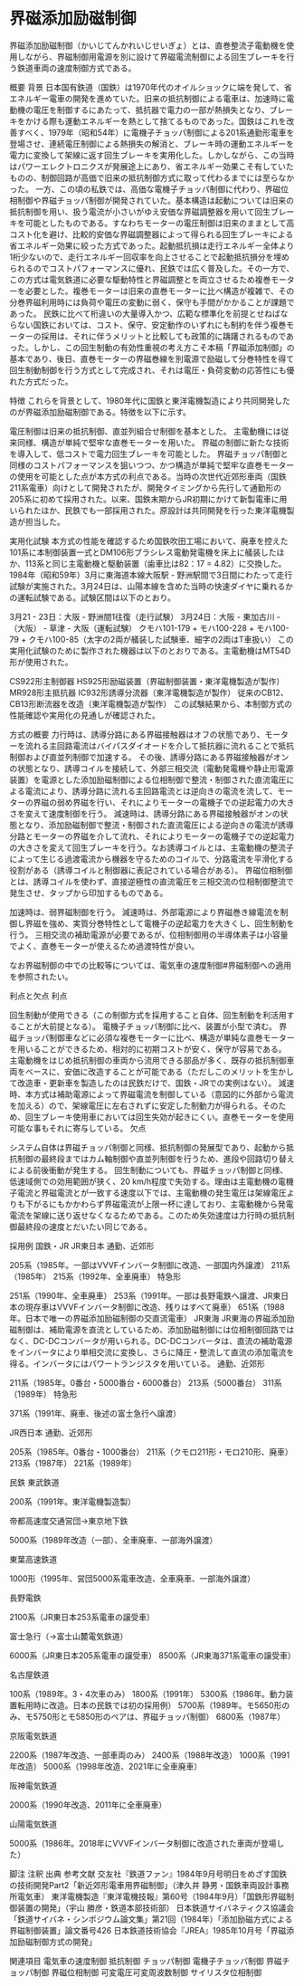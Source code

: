 # 界磁添加励磁制御

界磁添加励磁制御（かいじてんかれいじせいぎょ）とは、直巻整流子電動機を使用しながら、界磁制御用電源を別に設けて界磁電流制御による回生ブレーキを行う鉄道車両の速度制御方式である。

概要
背景
日本国有鉄道（国鉄）は1970年代のオイルショックに端を発して、省エネルギー電車の開発を進めていた。旧来の抵抗制御による電車は、加速時に電動機の電圧を制御するにあたって、抵抗器で電力の一部が熱損失となり、ブレーキをかける際も運動エネルギーを熱として捨てるものであった。国鉄はこれを改善すべく、1979年（昭和54年）に電機子チョッパ制御による201系通勤形電車を登場させ、連続電圧制御による熱損失の解消と、ブレーキ時の運動エネルギーを電力に変換して架線に返す回生ブレーキを実用化した。しかしながら、この当時はパワーエレクトロニクスが発展途上にあり、省エネルギー効果こそ有していたものの、制御回路が高価で旧来の抵抗制御方式に取って代わるまでには至らなかった。
一方、この頃の私鉄では、高価な電機子チョッパ制御に代わり、界磁位相制御や界磁チョッパ制御が開発されていた。基本構造は起動については旧来の抵抗制御を用い、扱う電流が小さいがゆえ安価な界磁調整器を用いて回生ブレーキを可能としたものである。すなわちモーターの電圧制御は旧来のままとして高コスト化を避け、比較的安価な界磁調整器によって得られる回生ブレーキによる省エネルギー効果に絞った方式であった。起動抵抗損は走行エネルギー全体より1桁少ないので、走行エネルギー回収率を向上させることで起動抵抗損分を埋められるのでコストパフォーマンスに優れ、民鉄では広く普及した。その一方で、この方式は電気鉄道に必要な駆動特性と界磁調整とを両立させるため複巻モーターを必要とした。複巻モーターは旧来の直巻モーターに比べ構造が複雑で、その分巻界磁利用時には負荷や電圧の変動に弱く、保守も手間がかかることが課題であった。
民鉄に比べて桁違いの大量導入かつ、広範な標準化を前提とせねばならない国鉄においては、コスト、保守、安定動作のいずれにも制約を伴う複巻モーターの採用は、それに伴うメリットと比較しても政策的に躊躇されるものであった。しかし、この回生制動の有効性重視の考え方こそ本稿「界磁添加制御」の基本であり、後日、直巻モーターの界磁巻線を別電源で励磁して分巻特性を得て回生制動制御を行う方式として完成され、それは電圧・負荷変動の応答性にも優れた方式だった。

特徴
これらを背景として、1980年代に国鉄と東洋電機製造により共同開発したのが界磁添加励磁制御である。特徴を以下に示す。

電圧制御は旧来の抵抗制御、直並列組合せ制御を基本とした。
主電動機には従来同様、構造が単純で堅牢な直巻モーターを用いた。
界磁の制御に新たな技術を導入して、低コストで電力回生ブレーキを可能とした。
界磁チョッパ制御と同様のコストパフォーマンスを狙いつつ、かつ構造が単純で堅牢な直巻モーターの使用を可能とした点が本方式の利点である。当時の次世代近郊形車両（国鉄211系電車）向けとして開発されたが、開発タイミングから先行して通勤形の205系に初めて採用された。以来、国鉄末期からJR初期にかけて新製電車に用いられたほか、民鉄でも一部採用された。原設計は共同開発を行った東洋電機製造が担当した。

実用化試験
本方式の性能を確認するため国鉄吹田工場において、廃車を控えた101系に本制御装置一式とDM106形ブラシレス電動発電機を床上に艤装したほか、113系と同じ主電動機と駆動装置（歯車比は82：17 = 4.82）に交換した。1984年（昭和59年）3月に東海道本線大阪駅 - 野洲駅間で3日間にわたって走行試験が実施された。3月24日は、山陽本線を含めた当時の快速ダイヤに乗れるかの運転試験である。試験区間は以下のとおり。

3月21 - 23日：大阪 - 野洲間1往復（走行試験）
3月24日：大阪 - 東加古川 - （大阪） - 草津 - 大阪（運転試験）
クモハ101-179 + モハ100-228 + モハ100-79 + クモハ100-85（太字の2両が艤装した試験車、細字の2両はT車扱い）
この実用化試験のために製作された機器は以下のとおりである。主電動機はMT54D形が使用された。

CS922形主制御器
HS925形励磁装置（界磁制御装置・東洋電機製造が製作）
MR928形主抵抗器
IC932形誘導分流器（東洋電機製造が製作）
従来のCB12、CB13形断流器を改造（東洋電機製造が製作）
この試験結果から、本制御方式の性能確認や実用化の見通しが確認された。

方式の概要
力行時は、誘導分路にある界磁接触器はオフの状態であり、モーターを流れる主回路電流はバイパスダイオードを介して抵抗器に流れることで抵抗制御および直並列制御で加速する。
その後、誘導分路にある界磁接触器がオンの状態となり、誘導コイルを接続して、外部三相交流（電動発電機や静止形電源装置）を電源とした添加励磁制御による位相制御で整流・制御された直流電圧による電流により、誘導分路に流れる主回路電流とは逆向きの電流を流して、モーターの界磁の弱め界磁を行い、それによりモーターの電機子での逆起電力の大きさを変えて速度制御を行う。
減速時は、誘導分路にある界磁接触器がオンの状態となり、添加励磁制御で整流・制御された直流電圧による逆向きの電流が誘導分路とモーターの界磁を介して流れ、それによりモーターの電機子での逆起電力の大きさを変えて回生ブレーキを行う。なお誘導コイルとは、主電動機の整流子によって生じる過渡電流から機器を守るためのコイルで、分路電流を平滑化する役割がある（誘導コイルと制御器に表記されている場合がある）。
界磁位相制御とは、誘導コイルを使わず、直接逆極性の直流電圧を三相交流の位相制御整流で発生させ、タップから印加するものである。

加速時は、弱界磁制御を行う。
減速時は、外部電源により界磁巻き線電流を制御し界磁を強め、実質分巻特性として電機子の逆起電力を大きくし、回生制動を行う。
三相交流の補助電源が必要であるが、位相制御用の半導体素子は小容量でよく、直巻モーターが使えるため過渡特性が良い。

なお界磁制御の中での比較等については、電気車の速度制御#界磁制御への適用を参照されたい。

利点と欠点
利点

回生制動が使用できる（この制御方式を採用すること自体、回生制動を利活用することが大前提となる）。
電機子チョッパ制御に比べ、装置が小型で済む。
界磁チョッパ制御車などに必須な複巻モーターに比べ、構造が単純な直巻モーターを用いることができるため、相対的に初期コストが安く、保守が容易である。
主電動機をはじめ抵抗制御の車両から流用できる部品が多く、既存の抵抗制御車両をベースに、安価に改造することが可能である（ただしこのメリットを生かして改造車・更新車を製造したのは民鉄だけで、国鉄・JRでの実例はない）。
減速時、本方式は補助電源によって界磁電流を制御している（意図的に外部から電流を加える）ので、架線電圧に左右されずに安定した制動力が得られる。そのため、回生ブレーキ使用車においては回生失効が起きにくい。直巻モーターを使用可能な事もそれに寄与している。
欠点

システム自体は界磁チョッパ制御と同様、抵抗制御の発展型であり、起動から抵抗制御の最終段まではカム軸制御や直並列制御を行うため、進段や回路切り替えによる前後衝動が発生する。
回生制動についても、界磁チョッパ制御と同様、低速域側での効用範囲が狭く、20 km/h程度で失効する。理由は主電動機の電機子電流と界磁電流とが一致する速度以下では、主電動機の発生電圧は架線電圧よりも下がるにもかかわらず界磁電流が上限一杯に達しており、主電動機から発電電流を架線に送り返せなくなるためである。このため失効速度は力行時の抵抗制御最終段の速度とだいたい同じである。

採用例
国鉄・JR
JR東日本
通勤、近郊形

205系（1985年。一部はVVVFインバータ制御に改造、一部国内外譲渡）
211系（1985年）
215系（1992年、全車廃車）
特急形

251系（1990年、全車廃車）
253系（1991年。一部は長野電鉄へ譲渡、JR東日本の現存車はVVVFインバータ制御に改造、残りはすべて廃車）
651系（1988年。日本で唯一の界磁添加励磁制御の交直流電車）
JR東海
JR東海の界磁添加励磁制御は、補助電源を直流としているため、添加励磁制御には位相制御回路ではなく、DC-DCコンバータが用いられる。DC-DCコンバータは、直流の補助電源をインバータにより単相交流に変換し、さらに降圧・整流して直流の添加電流を得る。インバータにはパワートランジスタを用いている。
通勤、近郊形

211系（1985年。0番台・5000番台・6000番台）
213系（5000番台）
311系（1989年）
特急形

371系（1991年、廃車、後述の富士急行へ譲渡）

JR西日本
通勤、近郊形

205系（1985年。0番台・1000番台）
211系（クモロ211形・モロ210形、廃車）
213系（1987年）
221系（1989年）

民鉄
東武鉄道

200系（1991年。東洋電機製造製）

帝都高速度交通営団→東京地下鉄

5000系（1989年改造（一部）、全車廃車、一部海外譲渡）

東葉高速鉄道

1000形（1995年、営団5000系電車改造、全車廃車、一部海外譲渡）

長野電鉄

2100系（JR東日本253系電車の譲受車）

富士急行（→富士山麓電気鉄道）

6000系（JR東日本205系電車の譲受車）
8500系（JR東海371系電車の譲受車）

名古屋鉄道

100系（1989年。3・4次車のみ）
1800系（1991年）
5300系（1986年。動力装置転用時に改造。日本の民鉄では初の採用例）
5700系（1989年。モ5650形のみ、モ5750形とモ5850形のペアは、界磁チョッパ制御）
6800系（1987年）

京阪電気鉄道

2200系（1987年改造、一部車両のみ）
2400系（1988年改造）
1000系（1991年改造）
5000系（1998年改造、2021年に全車廃車）

阪神電気鉄道

2000系（1990年改造、2011年に全車廃車）

山陽電気鉄道

5000系（1986年。2018年にVVVFインバータ制御に改造された車両が登場した）

脚注
注釈
出典
参考文献
交友社『鉄道ファン』1984年9月号明日をめざす国鉄の技術開発Part2「新近郊形電車用界磁制御」（津久井 静男・国鉄車両設計事務所電気車）
東洋電機製造『東洋電機技報』第60号（1984年9月）「国鉄形界磁制御装置の開発」（宇山 勝彦・鉄道本部技術部）
日本鉄道サイバネティクス協議会「鉄道サイバネ・シンポジウム論文集」第21回（1984年）「添加励磁方式による界磁制御装置」論文番号426
日本鉄道技術協会『JREA』1985年10月号「界磁添加励磁制御方式の開発」

関連項目
電気車の速度制御
抵抗制御
チョッパ制御
電機子チョッパ制御
界磁チョッパ制御
界磁位相制御
可変電圧可変周波数制御
サイリスタ位相制御
